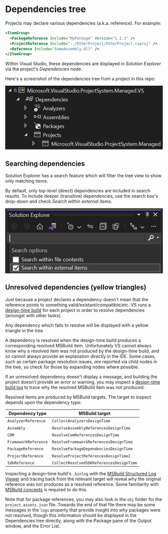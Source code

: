 # Dependencies tree

Projects may declare various dependencies (a.k.a. reference). For example:

```xml
<ItemGroup>
  <PackageReference Include="MyPackage" Version="1.2.3" />
  <ProjectReference Include="../OtherProject/OtherProject.csproj" />
  <Reference Include="SomeAssembly.dll" />
</ItemGroup>
```

Within Visual Studio, these dependencies are displayed in _Solution Explorer_ via the project's _Dependencies_ node.

Here's a screenshot of the dependencies tree from a project in this repo:

![Dependencies tree screenshot, from Visual Studio](img/dependencies-tree-example.png)

## Searching dependencies

Solution Explorer has a search feature which will filter the tree view to show only matching items.

By default, only top-level (direct) dependencies are included in search results. To include deeper (transitive) dependencies, use the search box's drop-down and check _Search within external items_.

![Dependencies tree screenshot, from Visual Studio](img/solution-explorer-search.png)

## Unresolved dependencies (yellow triangles)

Just because a project declares a dependency doesn't mean that the reference points to something valid/existant/compatible/etc. VS runs a [design-time build](design-time-builds.md) for each project in order to _resolve_ dependencies (amongst with other tasks).

Any dependency which fails to resolve will be displayed with a yellow triangle in the tree.

A dependency is resolved when the design-time build produces a corresponding resolved MSBuild item. Unfortunately VS cannot always know why a resolved item was not produced by the design-time build, and so cannot always provide an explanation directly in the IDE. Some cases, such as certain package resolution issues, _are_ reported via child nodes in the tree, so check for those by expanding nodes where possible.

If an unresolved dependency doesn't display a message, and building the project doesn't provide an error or warning, you may inspect a [design-time build log](design-time-builds.md#diagnosing-design-time-builds) to trace why the resolved MSBuild item was not produced.

Resolved items are produced by MSBuild targets. The target to inspect depends upon the dependency type:

| Dependency type      | MSBuild target                           |
|----------------------|------------------------------------------|
| `AnalyzerReference`  | `CollectAnalyzersDesignTime`             |
| `Assembly`           | `ResolveAssemblyReferencesDesignTime`    |
| `COM`                | `ResolveComReferencesDesignTime`         |
| `FrameworkReference` | `ResolveFrameworkReferencesDesignTime`   |
| `PackageReference`   | `ResolvePackageDependenciesDesignTime`   |
| `ProjectReference`   | `ResolveProjectReferencesDesignTime2`    |
| `SdkReference`       | `CollectResolvedSDKReferencesDesignTime` |

Inspecting a design-time build's `.binlog` with the [MSBuild Structured Log Viewer](https://msbuildlog.com/) and tracing back from the relevant target will reveal why the original reference was not produces as a resolved reference. Some familiarity with [MSBuild concepts](https://learn.microsoft.com/visualstudio/msbuild/msbuild-concepts) is required to do this.

Note that for package references, you may also look in the `obj` folder for the `project.assets.json` file. Towards the end of that file there may be some messages in the `logs` property that provide insight into why packages were not resolved, though this information should be displayed in the Dependencies tree directly, along with the Package pane of the Output window, and the Error List.
